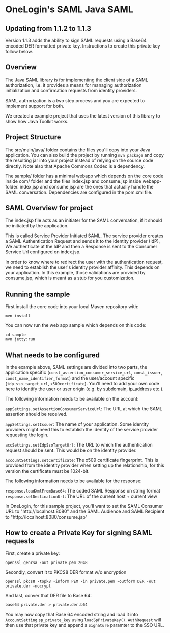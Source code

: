 # OneLogin's SAML Java SAML

Updating from 1.1.2 to 1.1.3
---------------------------------

Version 1.1.3 adds the ability to sign SAML requests using a Base64 encoded DER formatted private key.  Instructions to create this private key follow below.


Overview
--------

The Java SAML library is for implementing the client side of a SAML authorization, i.e. it provides a means for managing authorization initialization and confirmation requests from identity providers.

SAML authorization is a two step process and you are expected to implement support for both.

We created a example project that uses the latest version of this library to show how Java Toolkit works.

Project Structure
-----------------

The src/main/java/ folder contains the files you'll copy into your Java application. You can also build the project by running `mvn package` and copy the
resulting jar into your project instead of relying on the source code directly. Note also that Apache Commons Codec is a dependency.

The sample/ folder has a minimal webapp which depends on the core code inside com/ folder and the files index.jsp and consume.jsp inside webapp-folder.
index.jsp and consume.jsp are the ones that actually handle the SAML conversation. Dependencies are configured in the pom.xml file.

SAML Overview for project
-------------------------

The index.jsp file acts as an initiater for the SAML conversation, if it should be initiated by the application.

This is called Service Provider Initiated SAML. The service provider creates a SAML Authentication Request and sends it to the identity provider (IdP), 
We authenticate at the IdP and then a Response is sent to the Consumer Service Url configured on index.jsp.

In order to know where to redirect the user with the authentication request, we need to establish the user's identity provider affinity.
This depends on your application. In this example, those validations are provided by consume.jsp, which is meant as a stub for you customization.

Running the sample
------------------

First install the core code into your local Maven repository with:

    mvn install

You can now run the web app sample which depends on this code:

    cd sample
    mvn jetty:run


What needs to be configured
----------------------------

In the example above, SAML settings are divided into two parts, the application specific (`const_assertion_consumer_service_url`, `const_issuer`, `const_name_identifier_format`) 
and the user/account specific (`idp_sso_target_url`, `x509certificate`). You'll need to add your own code here to identify the user or user origin (e.g. by subdomain, ip_address etc.).

The following information needs to be available on the account:

`appSettings.setAssertionConsumerServiceUrl`: The URL at which the SAML assertion should be received.

`appSettings.setIssuer`: The name of your application. Some identity providers might need this to establish the identity of the service provider requesting the login.

`accSettings.setIdpSsoTargetUrl`: The URL to which the authentication request should be sent. This would be on the identity provider.

`accountSettings.setCertificate`: The x509 certificate fingerprint. This is provided from the identity provider when setting up the relationship, for this version the certificate must be 1024-bit.

The following information needs to be available for the response:

`response.loadXmlFromBase64`: The coded SAML Response on string format
`response.setDestinationUrl`: The URL of the current host + current view

In OneLogin, for this sample project, you'll want to set the SAML Consumer URL to "http://localhost:8080" and the SAML Audience and SAML Recipient to "http://localhost:8080/consume.jsp"

How to create a Private Key for signing SAML requests
----------------------------

First, create a private key:

	openssl genrsa -out private.pem 2048

Secondly, convert it to PKCS8 DER format w/o encryption

	openssl pkcs8 -topk8 -inform PEM -in private.pem -outform DER -out private.der -nocrypt
	
And last, conver that DER file to Base 64:

	base64 private.der > private.der.b64
	
You may now copy that Base 64 encoded string and load it into `AccountSetting`.`sp_private_key` using `loadSpPrivateKey()`.  `AuthRequest` will then use that private key and append a `Signature` paramter to the SSO URL.



